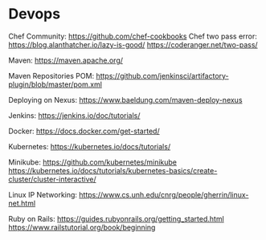 # Devops

Chef Community: https://github.com/chef-cookbooks 
Chef two pass error: https://blog.alanthatcher.io/lazy-is-good/ https://coderanger.net/two-pass/


Maven: https://maven.apache.org/

Maven Repositories POM: https://github.com/jenkinsci/artifactory-plugin/blob/master/pom.xml

Deploying on Nexus: https://www.baeldung.com/maven-deploy-nexus

Jenkins: https://jenkins.io/doc/tutorials/

Docker: https://docs.docker.com/get-started/

Kubernetes: https://kubernetes.io/docs/tutorials/

Minikube: https://github.com/kubernetes/minikube
          https://kubernetes.io/docs/tutorials/kubernetes-basics/create-cluster/cluster-interactive/

Linux IP Networking: https://www.cs.unh.edu/cnrg/people/gherrin/linux-net.html 


Ruby on Rails: https://guides.rubyonrails.org/getting_started.html
https://www.railstutorial.org/book/beginning
